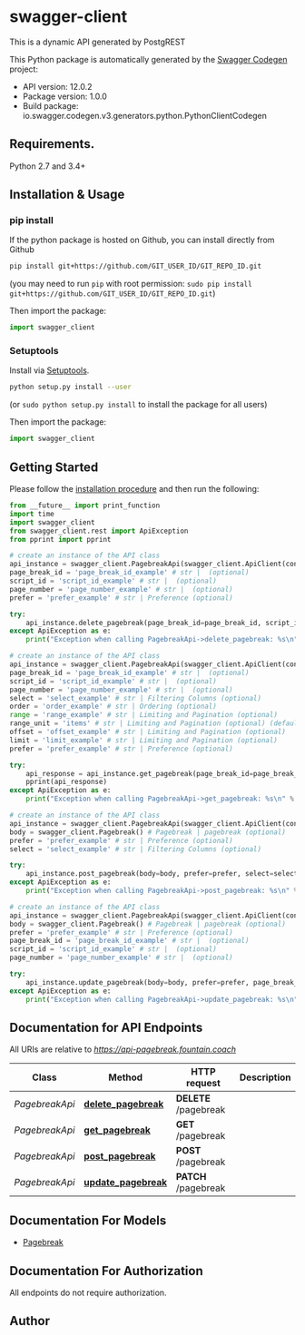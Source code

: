 # swagger-client
This is a dynamic API generated by PostgREST

This Python package is automatically generated by the [Swagger Codegen](https://github.com/swagger-api/swagger-codegen) project:

- API version: 12.0.2
- Package version: 1.0.0
- Build package: io.swagger.codegen.v3.generators.python.PythonClientCodegen

## Requirements.

Python 2.7 and 3.4+

## Installation & Usage
### pip install

If the python package is hosted on Github, you can install directly from Github

```sh
pip install git+https://github.com/GIT_USER_ID/GIT_REPO_ID.git
```
(you may need to run `pip` with root permission: `sudo pip install git+https://github.com/GIT_USER_ID/GIT_REPO_ID.git`)

Then import the package:
```python
import swagger_client 
```

### Setuptools

Install via [Setuptools](http://pypi.python.org/pypi/setuptools).

```sh
python setup.py install --user
```
(or `sudo python setup.py install` to install the package for all users)

Then import the package:
```python
import swagger_client
```

## Getting Started

Please follow the [installation procedure](#installation--usage) and then run the following:

```python
from __future__ import print_function
import time
import swagger_client
from swagger_client.rest import ApiException
from pprint import pprint

# create an instance of the API class
api_instance = swagger_client.PagebreakApi(swagger_client.ApiClient(configuration))
page_break_id = 'page_break_id_example' # str |  (optional)
script_id = 'script_id_example' # str |  (optional)
page_number = 'page_number_example' # str |  (optional)
prefer = 'prefer_example' # str | Preference (optional)

try:
    api_instance.delete_pagebreak(page_break_id=page_break_id, script_id=script_id, page_number=page_number, prefer=prefer)
except ApiException as e:
    print("Exception when calling PagebreakApi->delete_pagebreak: %s\n" % e)

# create an instance of the API class
api_instance = swagger_client.PagebreakApi(swagger_client.ApiClient(configuration))
page_break_id = 'page_break_id_example' # str |  (optional)
script_id = 'script_id_example' # str |  (optional)
page_number = 'page_number_example' # str |  (optional)
select = 'select_example' # str | Filtering Columns (optional)
order = 'order_example' # str | Ordering (optional)
range = 'range_example' # str | Limiting and Pagination (optional)
range_unit = 'items' # str | Limiting and Pagination (optional) (default to items)
offset = 'offset_example' # str | Limiting and Pagination (optional)
limit = 'limit_example' # str | Limiting and Pagination (optional)
prefer = 'prefer_example' # str | Preference (optional)

try:
    api_response = api_instance.get_pagebreak(page_break_id=page_break_id, script_id=script_id, page_number=page_number, select=select, order=order, range=range, range_unit=range_unit, offset=offset, limit=limit, prefer=prefer)
    pprint(api_response)
except ApiException as e:
    print("Exception when calling PagebreakApi->get_pagebreak: %s\n" % e)

# create an instance of the API class
api_instance = swagger_client.PagebreakApi(swagger_client.ApiClient(configuration))
body = swagger_client.Pagebreak() # Pagebreak | pagebreak (optional)
prefer = 'prefer_example' # str | Preference (optional)
select = 'select_example' # str | Filtering Columns (optional)

try:
    api_instance.post_pagebreak(body=body, prefer=prefer, select=select)
except ApiException as e:
    print("Exception when calling PagebreakApi->post_pagebreak: %s\n" % e)

# create an instance of the API class
api_instance = swagger_client.PagebreakApi(swagger_client.ApiClient(configuration))
body = swagger_client.Pagebreak() # Pagebreak | pagebreak (optional)
prefer = 'prefer_example' # str | Preference (optional)
page_break_id = 'page_break_id_example' # str |  (optional)
script_id = 'script_id_example' # str |  (optional)
page_number = 'page_number_example' # str |  (optional)

try:
    api_instance.update_pagebreak(body=body, prefer=prefer, page_break_id=page_break_id, script_id=script_id, page_number=page_number)
except ApiException as e:
    print("Exception when calling PagebreakApi->update_pagebreak: %s\n" % e)
```

## Documentation for API Endpoints

All URIs are relative to *https://api-pagebreak.fountain.coach*

Class | Method | HTTP request | Description
------------ | ------------- | ------------- | -------------
*PagebreakApi* | [**delete_pagebreak**](docs/PagebreakApi.md#delete_pagebreak) | **DELETE** /pagebreak | 
*PagebreakApi* | [**get_pagebreak**](docs/PagebreakApi.md#get_pagebreak) | **GET** /pagebreak | 
*PagebreakApi* | [**post_pagebreak**](docs/PagebreakApi.md#post_pagebreak) | **POST** /pagebreak | 
*PagebreakApi* | [**update_pagebreak**](docs/PagebreakApi.md#update_pagebreak) | **PATCH** /pagebreak | 

## Documentation For Models

 - [Pagebreak](docs/Pagebreak.md)

## Documentation For Authorization

 All endpoints do not require authorization.


## Author



